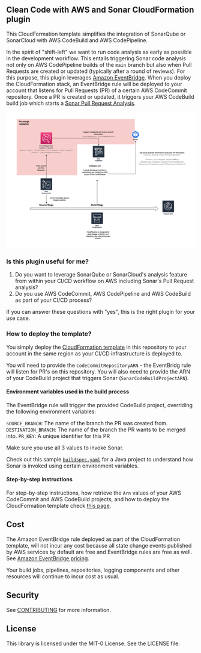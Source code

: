 ## Clean Code with AWS and Sonar CloudFormation plugin

This CloudFormation template simplifies the integration of SonarQube or SonarCloud with AWS CodeBuild and AWS CodePipeline.

In the spirit of "shift-left" we want to run code analysis as early as possible in the development workflow. This entails triggering Sonar code analysis not only on AWS CodePipeline builds of the `main` branch but also when Pull Requests are created or updated (typically after a round of reviews).
For this purpose, this plugin leverages [Amazon EventBridge](https://aws.amazon.com/eventbridge/). When you deploy the CloudFormation stack, an EventBridge rule will be deployed to your account that listens for Pull Requests (PR) of a certain AWS CodeCommit repository. Once a PR is created or updated, it triggers your AWS CodeBuild build job which starts a [Sonar Pull Request Analysis](https://docs.sonarcloud.io/improving/pull-request-analysis/).

![Overview diagram](./Sonar-CodeBuild-MultiBranchPRFlow.png)

### Is this plugin useful for me?

1. Do you want to leverage SonarQube or SonarCloud's analysis feature from within your CI/CD workflow on AWS including Sonar's Pull Request analysis?
2. Do you use AWS CodeCommit, AWS CodePipeline and AWS CodeBuild as part of your CI/CD process?

If you can answer these questions with "yes", this is the right plugin for your use case.

### How to deploy the template?

You simply deploy the [CloudFormation template](./clean-code-sonar-aws-plugin.json) in this repository to your account in the same region as your CI/CD infrastructure is deployed to.

You will need to provide the `CodeCommitRepositoryARN` - the EventBridg rule will listen for PR's on this repository. You will also need to provide the ARN of your CodeBuild project that triggers Sonar (`SonarCodeBuildProjectARN`).

#### Environment variables used in the build process
The EventBridge rule will trigger the provided CodeBuild project, overriding the following environment variables:

`SOURCE_BRANCH`: The name of the branch the PR was created from.
`DESTINATION_BRANCH`: The name of the branch the PR wants to be merged into.
`PR_KEY`: A unique identifier for this PR

Make sure you use all 3 values to invoke Sonar.

Check out this sample [`buildspec.yaml`](./buildspec.yml) for a Java project to understand how Sonar is invoked using certain environment variables.

#### Step-by-step instructions
For step-by-step instructions, how retrieve the `Arn` values of your AWS CodeCommit and AWS CodeBuild projects, and how to deploy the CloudFormation template check [this page](https://catalog.workshops.aws/clean-code/en-US/cicd-pipeline/aws-sonar-plugin#deploy-cloudformation-template).


## Cost

The Amazon EventBridge rule deployed as part of the CloudFormation template, will not incur any cost because all state change events published by AWS services by default are free and EventBridge rules are free as well. See [Amazon EventBridge pricing](https://aws.amazon.com/eventbridge/pricing/).

Your build jobs, pipelines, repositories, logging components and other resources will continue to incur cost as usual.

## Security

See [CONTRIBUTING](CONTRIBUTING.md#security-issue-notifications) for more information.

## License

This library is licensed under the MIT-0 License. See the LICENSE file.

